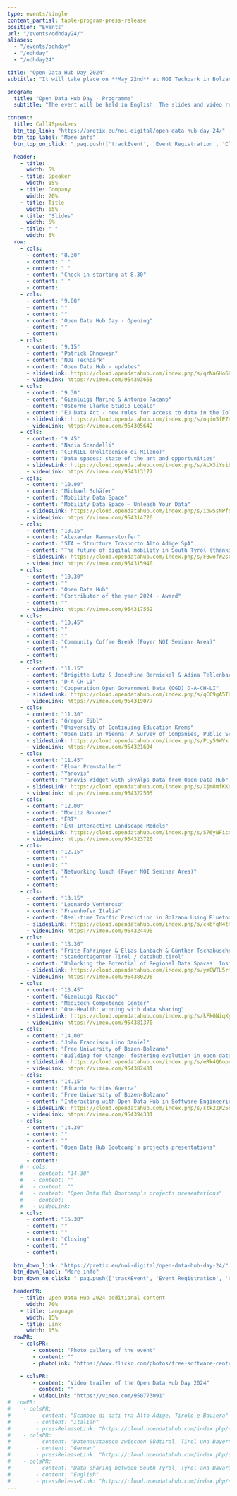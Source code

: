 ```yaml
---
type: events/single
content_partial: table-program-press-release
position: "Events"
url: "/events/odhday24/"
aliases:
  - "/events/odhday"
  - "/odhday"
  - "/odhday24"

title: "Open Data Hub Day 2024"
subtitle: "It will take place on **May 22nd** at NOI Techpark in Bolzano/Bozen, Italy. The fourth edition of the Open Data Hub Day will be about best practices to help understand and get the most out of the world of data. Open Data is an increasingly important subject for those who work in business and research. We will dive into it with several **experts** and representatives from **leading companies** along with NOI’s scientific partners."

program:
  title: "Open Data Hub Day - Programme"
  subtitle: "The event will be held in English. The slides and video recordings of the Open Data Hub Day will be pudlished online after the event."

content:
  title: Call4Speakers
  btn_top_link: "https://pretix.eu/noi-digital/open-data-hub-day-24/"
  btn_top_label: "More info"
  btn_top_on_click: "_paq.push(['trackEvent', 'Event Registration', 'Click', 'Open Data Hub Day']);"

  header:
    - title: 
      width: 5%
    - title: Speaker
      width: 15%
    - title: Company
      width: 20%
    - title: Title
      width: 65%
    - title: "Slides"
      width: 5%
    - title: " "
      width: 5%  
  row:
    - cols:
      - content: "8.30"
      - content: " "
      - content: " "
      - content: "Check-in starting at 8.30"
      - content: " "
      - content:
    - cols:
      - content: "9.00"
      - content: ""
      - content: ""
      - content: "Open Data Hub Day - Opening"
      - content: ""
      - content:
    - cols:
      - content: "9.15"
      - content: "Patrick Ohnewein"
      - content: "NOI Techpark"
      - content: "Open Data Hub - updates"
      - slidesLink: https://cloud.opendatahub.com/index.php/s/qzNaGHo6Q4jroq3
      - videoLink: https://vimeo.com/954303668
    - cols:
      - content: "9.30"
      - content: "Gianluigi Marino & Antonio Racano"
      - content: "Osborne Clarke Studio Legale"
      - content: "EU Data Act - new rules for access to data in the IoT world"
      - slidesLink: https://cloud.opendatahub.com/index.php/s/nqin5fP74aE6Ljz
      - videoLink: https://vimeo.com/954305642
    - cols:
      - content: "9.45"
      - content: "Nadia Scandelli"
      - content: "CEFRIEL (Politecnico di Milano)"
      - content: "Data spaces: state of the art and opportunities"
      - slidesLink: https://cloud.opendatahub.com/index.php/s/ALX3iYsi83HMFSG
      - videoLink: https://vimeo.com/954313177
    - cols:
      - content: "10.00"
      - content: "Michael Schäfer"
      - content: "Mobility Data Space"
      - content: "Mobility Data Space – Unleash Your Data"
      - slidesLink: https://cloud.opendatahub.com/index.php/s/ibw5sNPfo73aBLX
      - videoLink: https://vimeo.com/954314726
    - cols:
      - content: "10.15"
      - content: "Alexander Rammerstorfer"
      - content: "STA – Strutture Trasporto Alto Adige SpA"
      - content: "The future of digital mobility in South Tyrol (thanks to the Open Data Hub)"
      - slidesLink: https://cloud.opendatahub.com/index.php/s/FBwofW2sCWK8eWN
      - videoLink: https://vimeo.com/954315940
    - cols:
      - content: "10.30"
      - content: ""
      - content: "Open Data Hub"
      - content: "Contributor of the year 2024 - Award"
      - content: ""
      - videoLink: https://vimeo.com/954317562
    - cols:
      - content: "10.45"
      - content: ""
      - content: ""
      - content: "Community Coffee Break (Foyer NOI Seminar Area)"
      - content: ""
      - content:
    - cols:
      - content: "11.15"
      - content: "Brigitte Lutz & Josephine Bernickel & Adina Tellenbach & Maurine Junod"
      - content: "D-A-CH-LI"
      - content: "Cooperation Open Government Data (OGD) D-A-CH-LI"
      - slidesLink: https://cloud.opendatahub.com/index.php/s/qCC9gA5TK7gTWR5
      - videoLink: https://vimeo.com/954319077
    - cols:
      - content: "11.30"
      - content: "Gregor Eibl"
      - content: "University of Continuing Education Krems"
      - content: "Open Data in Vienna: A Survey of Companies, Public Schools and an Internal Workshop"
      - slidesLink: https://cloud.opendatahub.com/index.php/s/PLy59WYxmWob5HG
      - videoLink: https://vimeo.com/954321604
    - cols:
      - content: "11.45"
      - content: "Elmar Premstaller"
      - content: "Yanovis"
      - content: "Yanovis Widget with SkyAlps Data from Open Data Hub"
      - slidesLink: https://cloud.opendatahub.com/index.php/s/Xjm8mfKKokf38sS
      - videoLink: https://vimeo.com/954322505
    - cols:
      - content: "12.00"
      - content: "Moritz Brunner"
      - content: "ËRT"
      - content: "ËRT Interactive Landscape Models"
      - slidesLink: https://cloud.opendatahub.com/index.php/s/S76yNFicxsKk3W9
      - videoLink: https://vimeo.com/954323720
    - cols:
      - content: "12.15"
      - content: ""
      - content: ""
      - content: "Networking lunch (Foyer NOI Seminar Area)"
      - content: ""
      - content:
    - cols:
      - content: "13.15"
      - content: "Leonardo Venturoso"
      - content: "Fraunhofer Italia"
      - content: "Real-time Traffic Prediction in Bolzano Using Bluetooth Sensor Data: A Big Data Approach"
      - slidesLink: https://cloud.opendatahub.com/index.php/s/ckbfqN4tKb5zb8f
      - videoLink: https://vimeo.com/954324498
    - cols:
      - content: "13.30"
      - content: "Fritz Fahringer & Elias Lanbach & Günther Tschabuschnig"
      - content: "Standortagentur Tirol / datahub.tirol"
      - content: "Unlocking the Potential of Regional Data Spaces: Insights from datahub.tirol"
      - slidesLink: https://cloud.opendatahub.com/index.php/s/ymCWTL5rmsYGgLL
      - videoLink: https://vimeo.com/954380296
    - cols:
      - content: "13.45"
      - content: "Gianluigi Riccio"
      - content: "Meditech Competence Center"
      - content: "One-Health: winning with data sharing"
      - slidesLink: https://cloud.opendatahub.com/index.php/s/kFkGNiqXy2nFXHf
      - videoLink: https://vimeo.com/954381370
    - cols:
      - content: "14.00"
      - content: "João Francisco Lino Daniel"
      - content: "Free University of Bozen-Bolzano"
      - content: "Building for Change: fostering evolution in open-data"
      - slidesLink: https://cloud.opendatahub.com/index.php/s/eRk4Q6oprtYyrk8
      - videoLink: https://vimeo.com/954382481
    - cols:
      - content: "14.15"
      - content: "Eduardo Martins Guerra"
      - content: "Free University of Bozen-Bolzano"
      - content: "Interacting with Open Data Hub in Software Engineering Education at Unibz"
      - slidesLink: https://cloud.opendatahub.com/index.php/s/stk2ZW25bcDLqPd
      - videoLink: https://vimeo.com/954394331
    - cols:
      - content: "14.30"
      - content: ""
      - content: ""
      - content: "Open Data Hub Bootcamp’s projects presentations"
      - content:
      - content:
    # - cols:
    #   - content: "14.30"
    #   - content: ""
    #   - content: ""
    #   - content: "Open Data Hub Bootcamp’s projects presentations"
    #   - content:
    #   - videoLink:
    - cols:
      - content: "15.30"
      - content: ""
      - content: ""
      - content: "Closing"
      - content: ""
      - content:
    
  btn_down_link: "https://pretix.eu/noi-digital/open-data-hub-day-24/"
  btn_down_label: "More info"
  btn_down_on_click: "_paq.push(['trackEvent', 'Event Registration', 'Click', 'Open Data Hub Day']);"

  headerPR:
    - title: Open Data Hub 2024 additional content
      width: 70%
    - title: Language
      width: 15%
    - title: Link
      width: 15% 
  rowPR:
    - colsPR:
        - content: "Photo gallery of the event"
        - content: ""
        - photoLink: "https://www.flickr.com/photos/free-software-center/albums/72177720317301719/"

    - colsPR:
        - content: "Video trailer of the Open Data Hub Day 2024"
        - content: ""
        - videoLink: "https://vimeo.com/950773091"
#  rowPR:
#    - colsPR:
#        - content: "Scambio di dati tra Alto Adige, Tirolo e Baviera"
#        - content: "Italian"
#        - pressReleaseLink: "https://cloud.opendatahub.com/index.php/s/H4Q5rz6GJBgKtgx"
#    - colsPR:
#        - content: "Datenaustausch zwischen Südtirol, Tirol und Bayern"
#        - content: "German"
#        - pressReleaseLink: "https://cloud.opendatahub.com/index.php/s/oeMdAWx7ZHk7Hxx"
#    - colsPR:
#        - content: "Data sharing between South Tyrol, Tyrol and Bavaria"
#        - content: "English"
#        - pressReleaseLink: "https://cloud.opendatahub.com/index.php/s/Z2FaWqzMmSebA9z"
---
```

